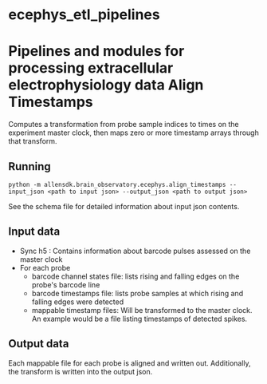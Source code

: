 # ecephys_etl_pipelines
Pipelines and modules for processing extracellular electrophysiology data 
Align Timestamps
================
Computes a transformation from probe sample indices to times on the experiment master clock, then maps zero or more timestamp 
arrays through that transform.


Running
-------
```
python -m allensdk.brain_observatory.ecephys.align_timestamps --input_json <path to input json> --output_json <path to output json>
```
See the schema file for detailed information about input json contents.


Input data
----------
- Sync h5 : Contains information about barcode pulses assessed on the master clock
- For each probe
    - barcode channel states file: lists rising and falling edges on the probe's barcode line
    - barcode timestamps file: lists probe samples at which rising and falling edges were detected
    - mappable timestamp files: Will be transformed to the master clock. An example would be a file listing timestamps of detected spikes.



Output data
-----------
Each mappable file for each probe is aligned and written out. Additionally, the transform is written into the output json. 

